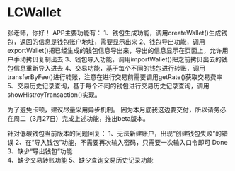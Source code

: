 # LCWallet


张老师，你好！
APP主要功能有：
1、钱包生成功能，调用createWallet()生成钱包，返回的信息是钱包账户地址，需要显示出来
2、钱包导出功能，调用exportWallet()把已经生成的钱包信息导出来，导出的信息显示在页面上，允许用户手动拷贝复制出去
3、钱包导入功能，调用importWallet()把之前拷贝出去的钱包信息重新导入进去
4、交易功能，基于每个不同的钱包进行转账，调用transferByFee()进行转账，注意在进行交易前需要调用getRate()获取交易费率
5、交易历史记录查询，基于每个不同的钱包进行交易历史记录查询，调用showHistroyTransaction()实现。

为了避免卡顿，建议尽量采用异步机制。
因为本月底我这边要交付，所以请务必在周二（3月27日）完成上述功能，推出beta版本。


针对低碳钱包当前版本的问题回复：
1、无法新建账户，出现“创建钱包失败”的错误
2、在“导入钱包”功能，不需要再次输入密码，只需要一次输入口令即可  Done
3、缺少“导出钱包”功能  
4、缺少交易转账功能
5、缺少查询交易历史记录功能
